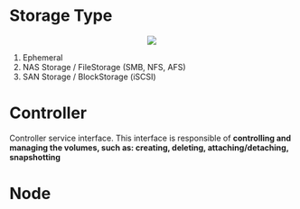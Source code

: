 # Storage Type

<p align="center"><img src="images/README-1.svg" /></p>

1. Ephemeral 
2. NAS Storage / FileStorage (SMB, NFS, AFS)
3. SAN Storage / BlockStorage (iSCSI)


# Controller
Controller service interface. This interface is responsible of **controlling and managing the volumes, such as: creating, deleting, attaching/detaching, snapshotting**

# Node

